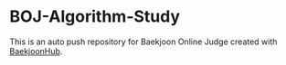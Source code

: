 # BOJ-Algorithm-Study
This is an auto push repository for Baekjoon Online Judge created with [BaekjoonHub](https://github.com/BaekjoonHub/BaekjoonHub).
